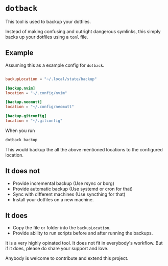 # `dotback`

This tool is used to backup your dotfiles.

Instead of making confusing and outright dangerous symlinks, this simply backs up your dotfiles using a `toml` file.

## Example

Assuming this as a example config for `dotback`.

```toml

backupLocation = "~/.local/state/backup"

[backup.nvim]
location = "~/.config/nvim"

[backup.neomutt]
location = "~/.config/neomutt"

[backup.gitconfig]
location = "~/.gitconfig"

```

When you run 
```sh
dotback backup
```

This would backup the all the above mentioned locations to the configured location. 

## It does not
- Provide incremental backup (Use rsync or borg)
- Provide automatic backup (Use systemd or cron for that) 
- Sync with different machines (Use syncthing for that)
- Install your dotfiles on a new machine.

## It does
- Copy the file or folder into the `backupLocation`.
- Provide ability to run scripts before and after running the backups.

It is a very highly opinated tool. It does not fit in everybody's workflow.
But if it does, please do share your support and love.

Anybody is welcome to contribute and extend this project.

